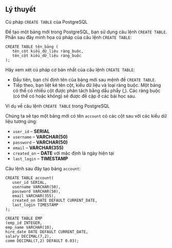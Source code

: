 ## Lý thuyết
Cú pháp `CREATE TABLE` của PostgreSQL

Để tạo một bảng mới trong PostgreSQL, bạn sử dụng câu lệnh `CREATE TABLE`. Phần sau đây minh họa cú pháp của câu lệnh `CREATE TABLE`:
```
CREATE TABLE tên_bảng (
   tên_cột kiểu_dữ_liệu ràng_buộc,
   tên_cột kiểu_dữ_liệu ràng_buộc
);
```
Hãy xem xét cú pháp cơ bản nhất của câu lệnh `CREATE TABLE`:

- Đầu tiên, bạn chỉ định tên của bảng mới sau mệnh đề `CREATE TABLE`.
- Tiếp theo, bạn liệt kê tên cột, kiểu dữ liệu và loại ràng buộc. Một bảng có thể có nhiều cột được phân tách bằng dấu phẩy (,). Các ràng buộc (có thể có hoặc không) sẽ được đề cập ở các bài học sau. 

Ví dụ về câu lệnh `CREATE TABLE` trong PostgreSQL

Chúng ta sẽ tạo một bảng mới có tên `account` có các cột sau với các kiểu dữ liệu tương ứng:

- `user_id` – **SERIAL**
- `username` – **VARCHAR(50)**
- `password` – **VARCHAR(50)**
- `email` – **VARCHAR(355)**
- `created_on` – **DATE** với mặc định là ngày hiện tại
- `last_login` – **TIMESTAMP**

Câu lệnh sau đây tạo bảng `account`:
```
CREATE TABLE account(
   user_id SERIAL,
   username VARCHAR(50),
   password VARCHAR(50),
   email VARCHAR(355),
   created_on DATE DEFAULT CURRENT_DATE,
   last_login TIMESTAMP
);
```
```
CREATE TABLE EMP
(emp_id INTEGER,
emp_name VARCHAR(10),
hire_date DATE DEFAULT CURRENT_DATE,
salary DECIMAL(7,2),
comm DECIMAL(7,2) DEFAULT 0.03);
```
